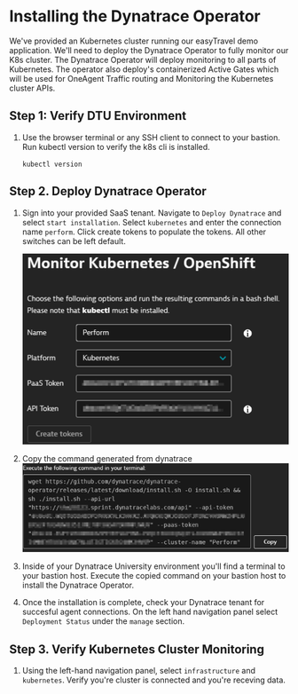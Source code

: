# Installing the Dynatrace Operator

We've provided an Kubernetes cluster running our easyTravel demo application. We'll need to deploy the Dynatrace Operator to fully monitor our K8s cluster. The Dynatrace Operator will deploy monitoring to all parts of Kubernetes. The operator also deploy's containerized Active Gates which will be used for OneAgent Traffic routing and Monitoring the Kubernetes cluster APIs.

## Step 1: Verify DTU Environment

1. Use the browser terminal or any SSH client to connect to your bastion. Run kubectl version to verify the k8s cli is installed.

    ```
    kubectl version
    ```


## Step 2. Deploy Dynatrace Operator

1. Sign into your provided SaaS tenant. Navigate to `Deploy Dynatrace` and select `start installation`. Select `kubernetes` and enter the connection name `perform`. Click create tokens to populate the tokens. All other switches can be left default. 

    ![K8s Deploy](../resources/K8s%20Deploy.png)

2. Copy the command generated from dynatrace
    ![Opeartor install command](../resources/OperatorCommand.png)

3. Inside of your Dynatrace University environment you'll find a terminal to your bastion host. Execute the copied command on your bastion host to install the Dynatrace Operator.

4. Once the installation is complete, check your Dynatrace tenant for succesful agent connections. On the left hand navigation panel select `Deployment Status` under the `manage` section.

## Step 3. Verify Kubernetes Cluster Monitoring

1. Using the left-hand navigation panel, select `infrastructure` and `kubernetes`. Verify you're cluster is connected and you're receving data. 